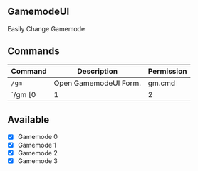 ## GamemodeUI
Easily Change Gamemode

## Commands

Command | Description | Permission
--- | --- | ---
`/gm` | Open GamemodeUI Form. | gm.cmd
`/gm [0|1|2|3]` | Change Gamemode. | gm.cmd

## Available
- [x] Gamemode 0
- [x] Gamemode 1
- [x] Gamemode 2
- [x] Gamemode 3
